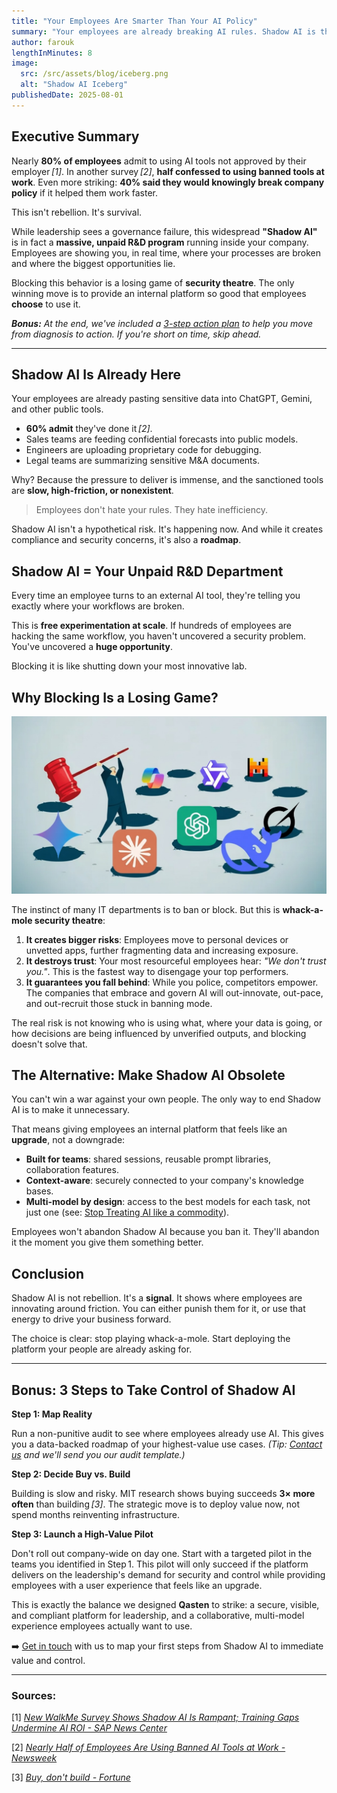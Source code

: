 ```yaml
---
title: "Your Employees Are Smarter Than Your AI Policy"
summary: "Your employees are already breaking AI rules. Shadow AI is the clearest signal of where your workflows are broken and your biggest opportunities lie. You can fight it, or you can turn it into your unfair advantage."
author: farouk
lengthInMinutes: 8
image:
  src: /src/assets/blog/iceberg.png
  alt: "Shadow AI Iceberg"
publishedDate: 2025-08-01
---
```


## Executive Summary

Nearly **80% of employees** admit to using AI tools not approved by their employer *[1]*. In another survey *[2]*, **half confessed to using banned tools at work**. Even more striking: **40% said they would knowingly break company policy** if it helped them work faster.

This isn't rebellion. It's survival.

While leadership sees a governance failure, this widespread **"Shadow AI"** is in fact a **massive, unpaid R&D program** running inside your company. Employees are showing you, in real time, where your processes are broken and where the biggest opportunities lie.

Blocking this behavior is a losing game of **security theatre**. The only winning move is to provide an internal platform so good that employees **choose** to use it.

_**Bonus:** At the end, we've included a [3-step action plan](#bonus-3-steps-to-take-control-of-shadow-ai) to help you move from diagnosis to action. If you're short on time, skip ahead._

---

## Shadow AI Is Already Here

Your employees are already pasting sensitive data into ChatGPT, Gemini, and other public tools.

- **60% admit** they've done it *[2]*.
- Sales teams are feeding confidential forecasts into public models.
- Engineers are uploading proprietary code for debugging.
- Legal teams are summarizing sensitive M&A documents.

Why? Because the pressure to deliver is immense, and the sanctioned tools are **slow, high-friction, or nonexistent**.

> Employees don't hate your rules. They hate inefficiency.

Shadow AI isn't a hypothetical risk. It's happening now. And while it creates compliance and security concerns, it's also a **roadmap**.

## Shadow AI = Your Unpaid R&D Department

Every time an employee turns to an external AI tool, they're telling you exactly where your workflows are broken.

This is **free experimentation at scale**. If hundreds of employees are hacking the same workflow, you haven't uncovered a security problem. You've uncovered a **huge opportunity**.

Blocking it is like shutting down your most innovative lab.

## Why Blocking Is a Losing Game?

![LLMs Whack-A-Mole](../assets/blog/whack-a-mole.png)

The instinct of many IT departments is to ban or block. But this is **whack-a-mole security theatre**:

1. **It creates bigger risks**: Employees move to personal devices or unvetted apps, further fragmenting data and increasing exposure.
2. **It destroys trust**: Your most resourceful employees hear: _"We don't trust you."_. This is the fastest way to disengage your top performers.
3. **It guarantees you fall behind**: While you police, competitors empower. The companies that embrace and govern AI will out-innovate, out-pace, and out-recruit those stuck in banning mode.

The real risk is not knowing who is using what, where your data is going, or how decisions are being influenced by unverified outputs, and blocking doesn't solve that.

## The Alternative: Make Shadow AI Obsolete

You can't win a war against your own people. The only way to end Shadow AI is to make it unnecessary.

That means giving employees an internal platform that feels like an **upgrade**, not a downgrade:

- **Built for teams**: shared sessions, reusable prompt libraries, collaboration features.
- **Context-aware**: securely connected to your company's knowledge bases.
- **Multi-model by design**: access to the best models for each task, not just one (see: [Stop Treating AI like a commodity](/blog/stop-treating-ai-like-a-commodity)).

Employees won't abandon Shadow AI because you ban it. They'll abandon it the moment you give them something better.

## Conclusion

Shadow AI is not rebellion. It's a **signal**. It shows where employees are innovating around friction. You can either punish them for it, or use that energy to drive your business forward.

The choice is clear: stop playing whack-a-mole. Start deploying the platform your people are already asking for.

---

## Bonus: 3 Steps to Take Control of Shadow AI

**Step 1: Map Reality**

Run a non-punitive audit to see where employees already use AI. This gives you a data-backed roadmap of your highest-value use cases. _(Tip: [Contact us](/#contact-us) and we'll send you our audit template.)_

**Step 2: Decide Buy vs. Build**

Building is slow and risky. MIT research shows buying succeeds **3× more often** than building *[3]*. The strategic move is to deploy value now, not spend months reinventing infrastructure.

**Step 3: Launch a High-Value Pilot**

Don't roll out company-wide on day one. Start with a targeted pilot in the teams you identified in Step 1. This pilot will only succeed if the platform delivers on the leadership's demand for security and control while providing employees with a user experience that feels like an upgrade.

This is exactly the balance we designed **Qasten** to strike: a secure, visible, and compliant platform for leadership, and a collaborative, multi-model experience employees actually want to use.

➡️ [Get in touch](/#contact-us) with us to map your first steps from Shadow AI to immediate value and control.

---

### Sources:

[1] _[New WalkMe Survey Shows Shadow AI Is Rampant; Training Gaps Undermine AI ROI - SAP News Center](https://news.sap.com/2025/08/new-walkme-survey-shadow-ai-rampant-training-gaps-undermine-roi/)_

[2] _[Nearly Half of Employees Are Using Banned AI Tools at Work - Newsweek](https://www.newsweek.com/nearly-half-employees-are-using-banned-ai-tools-work-2110261)_

[3] _[Buy, don't build - Fortune](https://fortune.com/2025/08/21/an-mit-report-that-95-of-ai-pilots-fail-spooked-investors-but-the-reason-why-those-pilots-failed-is-what-should-make-the-c-suite-anxious/)_
